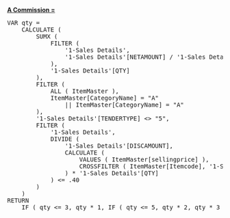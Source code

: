<a href="red">**A Commission =**</a>
<pre>
VAR qty =  
    CALCULATE (  
        SUMX (  
            FILTER (  
                '1-Sales Details',  
                '1-Sales Details'[NETAMOUNT] / '1-Sales Details'[QTY] >= 50  
            ),  
            '1-Sales Details'[QTY]  
        ),  
        FILTER (  
            ALL ( ItemMaster ),  
            ItemMaster[CategoryName] = "A"  
                || ItemMaster[CategoryName] = "A"  
        ),  
        '1-Sales Details'[TENDERTYPE] <> "5",  
        FILTER (  
            '1-Sales Details',  
            DIVIDE (  
                '1-Sales Details'[DISCAMOUNT],    
                CALCULATE (  
                    VALUES ( ItemMaster[sellingprice] ),   
                    CROSSFILTER ( ItemMaster[Itemcode], '1-Sales Details'[ITEMID], ONEWAY ) 
                ) * '1-Sales Details'[QTY]  
            ) <= .40  
        )  
    )  
RETURN  
    IF ( qty <= 3, qty * 1, IF ( qty <= 5, qty * 2, qty * 3 ) )  
